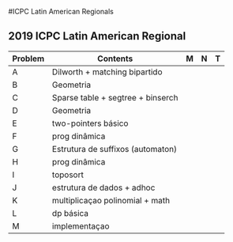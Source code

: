 #ICPC Latin American Regionals


## 2019 ICPC Latin American Regional
| Problem  | Contents | M | N | T |
| --- | --- | --- | --- | --- |
| A  | Dilworth + matching bipartido |
| B  | Geometria |
| C  | Sparse table + segtree + binserch |
| D  | Geometria |
| E  | two-pointers básico |
| F  | prog dinâmica |
| G  | Estrutura de suffixos (automaton) |
| H  | prog dinâmica |
| I  | toposort |
| J  | estrutura de dados + adhoc |
| K  | multiplicaçao polinomial + math |
| L  | dp básica |
| M  | implementaçao |
